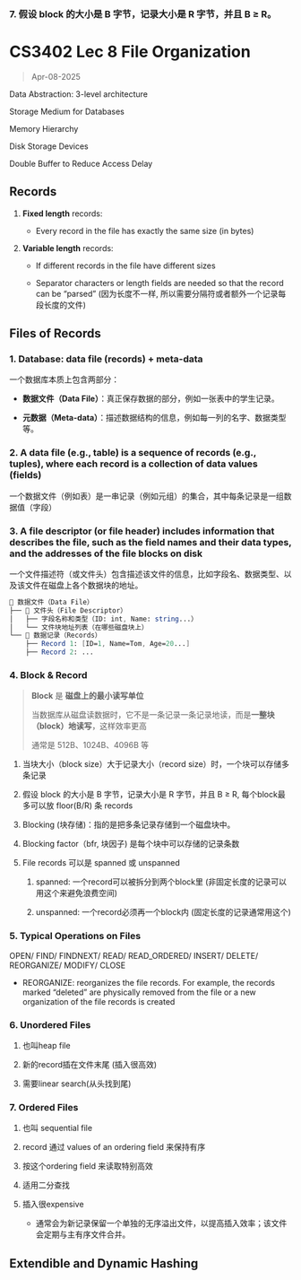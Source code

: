 ### 7. 假设 block 的大小是 B 字节，记录大小是 R 字节，并且 B ≥ R。

# CS3402 Lec 8 File Organization

> Apr-08-2025

Data Abstraction: 3-level architecture

Storage Medium for Databases

Memory Hierarchy

Disk Storage Devices

Double Buffer to Reduce Access Delay

## Records

1. **Fixed length** records:
   
   - Every record in the file has exactly the same size (in bytes)

2. **Variable length** records:
   
   - If different records in the file have different sizes
   
   - Separator characters or length fields are needed so that the record can be “parsed” (因为长度不一样, 所以需要分隔符或者额外一个记录每段长度的文件)

## Files of Records

### 1. Database: data file (records) + meta-data

一个数据库本质上包含两部分：

- **数据文件（Data File）**：真正保存数据的部分，例如一张表中的学生记录。

- **元数据（Meta-data）**：描述数据结构的信息，例如每一列的名字、数据类型等。

### 2. A data file (e.g., table) is a sequence of records (e.g., tuples), where each record is a collection of data values (fields)

一个数据文件（例如表）是一串记录（例如元组）的集合，其中每条记录是一组数据值（字段）

### 3. A file descriptor (or file header) includes information that describes the file, such as the field names and their data types, and the addresses of the file blocks on disk

一个文件描述符（或文件头）包含描述该文件的信息，比如字段名、数据类型、以及该文件在磁盘上各个数据块的地址。

```mathematica
📁 数据文件（Data File）
├── 📄 文件头（File Descriptor）
│   ├── 字段名称和类型（ID: int, Name: string...）
│   └── 文件块地址列表（在哪些磁盘块上）
└── 📑 数据记录（Records）
    ├── Record 1: [ID=1, Name=Tom, Age=20...]
    ├── Record 2: ...
```

### 4. Block & Record

> **Block** 是 **磁盘上的最小读写单位**
> 
> 当数据库从磁盘读数据时，它不是一条记录一条记录地读，而是**一整块（block）地读写**，这样效率更高
> 
> 通常是 512B、1024B、4096B 等

1. 当块大小（block size）大于记录大小（record size）时，一个块可以存储多条记录

2. 假设 block 的大小是 B 字节，记录大小是 R 字节，并且 B ≥ R, 每个block最多可以放 floor(B/R) 条 records

3. Blocking (块存储)：指的是把多条记录存储到一个磁盘块中。

4. Blocking factor（bfr, 块因子) 是每个块中可以存储的记录条数

5. File records 可以是 spanned 或 unspanned
   
   1. spanned: 一个record可以被拆分到两个block里 (非固定长度的记录可以用这个来避免浪费空间)
   
   2. unspanned: 一个record必须再一个block内 (固定长度的记录通常用这个)

### 5. Typical Operations on Files

OPEN/ FIND/ FINDNEXT/ READ/ READ_ORDERED/ INSERT/ DELETE/ REORGANIZE/ MODIFY/ CLOSE

* REORGANIZE: reorganizes the file records. For example, the records marked “deleted” are physically removed from the file or a new organization of the file records is created

### 6. Unordered Files

1. 也叫heap file

2. 新的record插在文件末尾 (插入很高效)

3. 需要linear search(从头找到尾)

### 7. Ordered Files

1. 也叫 sequential file

2. record 通过 values of an ordering field 来保持有序

3. 按这个ordering field 来读取特别高效

4. 适用二分查找

5. 插入很expensive
   
   - 通常会为新记录保留一个单独的无序溢出文件，以提高插入效率；该文件会定期与主有序文件合并。

## Extendible and Dynamic Hashing
